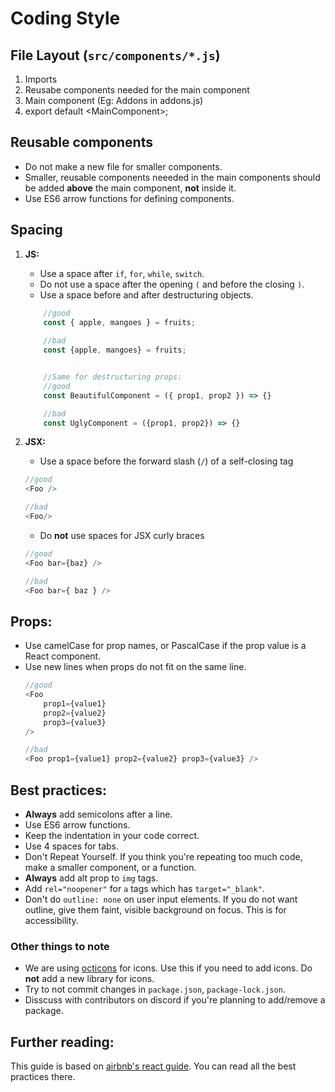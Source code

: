 # Coding Style

## File Layout (`src/components/*.js`)

1. Imports
2. Reusabe components needed for the main component
3. Main component (Eg: Addons in addons.js)
4. export default \<MainComponent\>;

## Reusable components

* Do not make a new file for smaller components.
* Smaller, reusable components neeeded in the main components should be added **above** the main component, **not** inside it.
* Use ES6 arrow functions for defining components.

## Spacing

1. **JS:**
    * Use a space after `if`, `for`, `while`, `switch`.
    * Do not use a space after the opening `(` and before the closing `)`.
    * Use a space before and after destructuring objects.
    ```js
        //good
        const { apple, mangoes } = fruits;
        
        //bad
        const {apple, mangoes} = fruits;


        //Same for destructuring props:
        //good
        const BeautifulComponent = ({ prop1, prop2 }) => {}

        //bad
        const UglyComponent = ({prop1, prop2}) => {}
    ```

2. **JSX:**
    * Use a space before the forward slash (`/`) of a self-closing tag
    ```js
    //good
    <Foo />

    //bad 
    <Foo/>
    ```
    * Do **not** use spaces for JSX curly braces
    ```js
    //good
    <Foo bar={baz} />

    //bad
    <Foo bar={ baz } />
    ```

## **Props:**

* Use camelCase for prop names, or PascalCase if the prop value is a React component.
* Use new lines when props do not fit on the same line.
    ```js
    //good
    <Foo 
        prop1={value1}
        prop2={value2}
        prop3={value3}
    />

    //bad
    <Foo prop1={value1} prop2={value2} prop3={value3} />
    ```

## **Best practices:**

* **Always** add semicolons after a line.
* Use ES6 arrow functions.
* Keep the indentation in your code correct.
* Use 4 spaces for tabs.
* Don't Repeat Yourself. If you think you're repeating too much code, make a smaller component, or a function.
* **Always** add alt prop to `img` tags.
* Add `rel="noopener"` for `a` tags which has `target="_blank"`.
* Don't do `outline: none` on user input elements. If you do not want outline, give them faint, visible background on focus. This is for accessibility.

### Other things to note

* We are using [octicons](https://primer.style/octicons/) for icons. Use this if you need to add icons. Do **not** add a new library for icons.
* Try to not commit changes in `package.json`, `package-lock.json`. 
* Disscuss with contributors on discord if you're planning to add/remove a package.

## Further reading:

This guide is based on [airbnb's react guide](https://github.com/airbnb/javascript/tree/master/react). You can read all the best practices there.